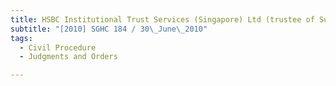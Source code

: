 ```yaml
---
title: HSBC Institutional Trust Services (Singapore) Ltd (trustee of Suntec Real Estate Investment 
subtitle: "[2010] SGHC 184 / 30\_June\_2010"
tags:
  - Civil Procedure
  - Judgments and Orders

---
```


